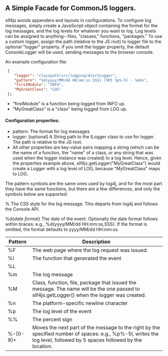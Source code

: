 ## A Simple Facade for CommonJS loggers.

slf4js avoids appenders and layouts in configurations.  To configure log messages,
simply create a JavaScript object containing the format for the log messages, and the log levels for
whatever you want to log.  Log levels can be assigned to anything--files, "classes," functions, "packages."
To use a custom logger, assign the path (relative to the JS root) to logger file to the optional "logger" property.
If you omit the logger property, the default ConsoleLogger will be used, sending messages to the browser console.
 
An example configuration file:
```json
 {
    "logger": "classpath!src/logging/AlertLogger",
    "pattern": "%d{yyyy/MM/dd HH:mm:ss.SSS} [%M] %p%-5l - %m%n",
    "firstModule": "INFO",                     
    "MyGreatClass": "LOG"                      
 };
``` 
* "firstModule" is a function being logged from INFO up.
* "MyGreatClass" is a "class" being logged from LOG up.
</p>
 
#### Configuration properties:
* pattern:  The format for log messages
* logger:  [optional] A String path to the ILogger class to use for logger.  The path is relative to the JS root.
* All other properties are key-value pairs mapping a string (which can be the name of a function, the "name"
       of a class, or any string that was used when the logger instance was created) to a log level.  Hence,
       given the properties example above, slf4js.getLogger("MyGreatClass") would create a Logger with a
       log level of LOG, because "MyGreatClass" maps to LOG.


The pattern symbols are the same ones used by log4j, and for the most part they have the same functions,
but there are a few differences, and only the symbols below are supported:

% The CSS style for the log message.  This departs from log4j and follows the Console API.


%d{<i>date format</i>}
The date of the event.  Optionally the date format follows within braces:
e.g., %d{yyyy/MM/dd HH:mm:ss,SSS}.  If the format is omitted, the format defaults to yyyy/MM/dd HH:mm:ss.

| Pattern  | Description |
| -------- | --------------
| %F       | The web page where the log request was issued. |
| %l       | The function that generated the event |
| %L       | |
| %m       | The log message |
| %M       | Class, function, file, package that issued the message.  The name will be the one passed to slf4js.getLogger() when the logger was created. |
| %n       | The platform-specific newline character |
| %p       | The log level of the event |
| %%       | The percent sign |
| %-[0-9]+ | Moves the next part of the message to the right by the specified number of spaces:  e.g., %p%-5l, writes the log level, followed by 5 spaces followed by the location. |

